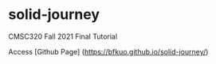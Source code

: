 # solid-journey
CMSC320 Fall 2021 Final Tutorial


Access [Github Page] (https://bfkuo.github.io/solid-journey/) 
